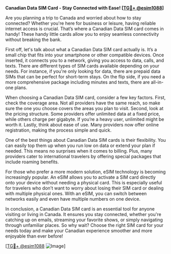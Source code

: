**Canadian Data SIM Card - Stay Connected with Ease! [[TG💪+ @esim1088](https://t.me/s/esim1088)]**

Are you planning a trip to Canada and worried about how to stay connected? Whether you're here for business or leisure, having reliable internet access is crucial. That’s where a Canadian Data SIM card comes in handy! These handy little cards allow you to enjoy seamless connectivity without breaking the bank. 

First off, let's talk about what a Canadian Data SIM card actually is. It’s a small chip that fits into your smartphone or other compatible devices. Once inserted, it connects you to a network, giving you access to data, calls, and texts. There are different types of SIM cards available depending on your needs. For instance, if you're only looking for data, there are prepaid data SIMs that can be perfect for short-term stays. On the flip side, if you need a more comprehensive package including minutes and texts, there are all-in-one plans.

When choosing a Canadian Data SIM card, consider a few key factors. First, check the coverage area. Not all providers have the same reach, so make sure the one you choose covers the areas you plan to visit. Second, look at the pricing structure. Some providers offer unlimited data at a fixed price, while others charge per gigabyte. If you’re a heavy user, unlimited might be worth it. Lastly, think about ease of use. Many providers now offer online registration, making the process simple and quick.

One of the best things about Canadian Data SIM cards is their flexibility. You can easily top them up when you run low on data or extend your plan if needed. This means no surprises when it comes to billing. Plus, many providers cater to international travelers by offering special packages that include roaming benefits.

For those who prefer a more modern solution, eSIM technology is becoming increasingly popular. An eSIM allows you to activate a SIM card directly onto your device without needing a physical card. This is especially useful for travelers who don’t want to worry about losing their SIM card or dealing with multiple physical ones. With an eSIM, you can switch between networks easily and even have multiple numbers on one device.

In conclusion, a Canadian Data SIM card is an essential tool for anyone visiting or living in Canada. It ensures you stay connected, whether you're catching up on emails, streaming your favorite shows, or simply navigating through unfamiliar places. So why wait? Choose the right SIM card for your needs today and make your Canadian experience smoother and more enjoyable than ever before!

[[TG💪+ @esim1088](https://t.me/s/esim1088) ![Image](https://i.postimg.cc/Y0z9fWf4/image.png)]